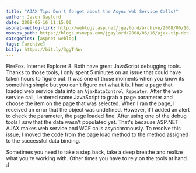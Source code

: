 ```yaml
---
title: "AJAX Tip: Don't forget about the Async Web Service Calls!"
author: Jason Gaylord
date: 2008-06-16 11:15:00
aspnet-weblog-link: http://weblogs.asp.net/jgaylord/archive/2008/06/16/ajax-tip-don-t-forget-about-the-async-web-service-calls.aspx
msmvps_path: https://blogs.msmvps.com/jgaylord/2008/06/16/ajax-tip-don-t-forget-about-the-async-web-service-calls/
categories: [aspnet-weblog]
tags: [archive]
bitly: https://bit.ly/3ggTrWn
---
```


FireFox. Internet Explorer 8. Both have great JavaScript debugging tools. Thanks to those tools, I only spent 5 minutes on an issue that could have taken hours to figure out. It was one of those moments when you know its something simple but you can't figure out what it is. I had a page that loaded web service data into an `AjaxDataControl Repeater`. After the web service call, I entered some JavaScript to grab a page parameter and choose the item on the page that was selected. When I ran the page, I received an error that the object was undefined. However, if I added an alert to check the parameter, the page loaded fine. After using one of the debug tools I saw that the data wasn't populated yet. That's because ASP.NET AJAX makes web service and WCF calls asynchronously. To resolve this issue, I moved the code from the page load method to the method assigned to the successful data binding.

Sometimes you need to take a step back, take a deep breathe and realize what you're working with. Other times you have to rely on the tools at hand. :)